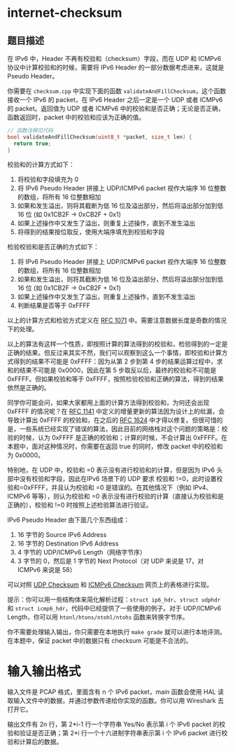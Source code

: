 # internet-checksum

## 题目描述

在 IPv6 中，Header 不再有校验和（checksum）字段，而在 UDP 和 ICMPv6 协议中计算校验和的时候，需要将 IPv6 Header 的一部分数据考虑进来，这就是 Pseudo Header。

你需要在 `checksum.cpp` 中实现下面的函数 `validateAndFillChecksum`，这个函数接收一个 IPv6 的 packet，在 IPv6 Header 之后一定是一个 UDP 或者 ICMPv6 的 packet。返回值为 UDP 或者 ICMPv6 中的校验和是否正确；无论是否正确，函数返回时，packet 中的校验和应该为正确的值。

```cpp
// 函数注释见代码
bool validateAndFillChecksum(uint8_t *packet, size_t len) {
  return true;
}
```

校验和的计算方式如下：

1. 将校验和字段填充为 0
2. 将 IPv6 Pseudo Header 拼接上 UDP/ICMPv6 packet 视作大端序 16 位整数的数组，将所有 16 位整数相加
3. 如果和发生溢出，则将其截断为低 16 位及溢出部分，然后将溢出部分加到低 16 位
   (如 0x1CB2F -> 0xCB2F + 0x1)
4. 如果上述操作中又发生了溢出，则重复上述操作，直到不发生溢出
5. 将得到的结果按位取反，使用大端序填充到校验和字段

检验校验和是否正确的方式如下：

1. 将 IPv6 Pseudo Header 拼接上 UDP/ICMPv6 packet 视作大端序 16 位整数的数组，将所有 16 位整数相加
2. 如果和发生溢出，则将其截断为低 16 位及溢出部分，然后将溢出部分加到低 16 位
   (如 0x1CB2F -> 0xCB2F + 0x1)
3. 如果上述操作中又发生了溢出，则重复上述操作，直到不发生溢出
4. 判断结果是否等于 0xFFFF

以上的计算方式和检验方式定义在 [RFC 1071](https://datatracker.ietf.org/doc/html/rfc1071) 中。需要注意数据长度是奇数的情况下的处理。

以上的算法有这样一个性质，即按照计算的算法得到的校验和，检验得到的一定是正确的结果。但反过来其实不然，我们可以观察到这么一个事情，即校验和计算方式得到的结果不可能是 0xFFFF：因为从第 2 步到第 4 步的结果运算过程中，求和的结果不可能是 0x0000，因此在第 5 步取反以后，最终的校验和不可能是 0xFFFF。但如果校验和等于 0xFFFF，按照检验校验和正确的算法，得到的结果依然是正确的。

同学你可能会问，如果大家都用上面的计算方法得到校验和，为何还会出现 0xFFFF 的情况呢？在 [RFC 1141](https://datatracker.ietf.org/doc/html/rfc1141) 中定义的增量更新的算法因为设计上的纰漏，会导致计算出 0xFFFF 的校验和，在之后的 [RFC 1624](https://datatracker.ietf.org/doc/html/rfc1624) 中才得以修复。但很可惜的是，一些系统已经实现了错误的算法，因此目前的网络栈对这个问题的策略是：校验的时候，认为 0xFFFF 是正确的校验和；计算的时候，不会计算出 0xFFFF。在本题中，面对这种情况时，你需要在返回 true 的同时，修改 packet 中的校验和为 0x0000。

特别地，在 UDP 中，校验和 =0 表示没有进行校验和的计算，但是因为 IPv6 头部中没有校验和字段，因此在IPv6 场景下的 UDP 要求 校验和 !=0，此时设置校验和=0xFFFF，并且认为校验和 =0 是错误的。在其他情况下（例如 IPv4、ICMPv6 等等），则认为校验和 =0 表示没有进行校验的计算（直接认为校验和是正确的），校验和 !=0 时按照上述检验算法进行验证。

IPv6 Pseudo Header 由下面几个东西组成：

1. 16 字节的 Source IPv6 Address
2. 16 字节的 Destination IPv6 Address
3. 4 字节的 UDP/ICMPv6 Length（网络字节序）
4. 3 字节的 0，然后是 1 字节的 Next Protocol（对 UDP 来说是 17，对 ICMPv6 来说是 58）

可以对照 [UDP Checksum](https://en.wikipedia.org/wiki/User_Datagram_Protocol#IPv6_pseudo_header)  和 [ICMPv6 Checksum](https://en.wikipedia.org/wiki/Internet_Control_Message_Protocol_for_IPv6#Checksum) 网页上的表格进行实现。

提示：你可以用一些结构体来简化解析过程：`struct ip6_hdr`、`struct udphdr` 和 `struct icmp6_hdr`，代码中已经提供了一些使用的例子。对于 UDP/ICMPv6 Length，你可以用 `htonl/htons/ntohl/ntohs` 函数来转换字节序。

你不需要处理输入输出，你只需要在本地执行 `make grade` 就可以进行本地评测。在本题中，保证 packet 中的数据只有 checksum 可能是不合法的。

# 输入输出格式

输入文件是 PCAP 格式，里面含有 n 个 IPv6 packet，main 函数会使用 HAL 读取输入文件中的数据，并通过参数传递给你实现的函数。你可以用 Wireshark 去打开它。

输出文件有 2n 行，第 2\*i-1 行一个字符串 Yes/No 表示第 i 个 IPv6 packet 的校验和验证是否正确；第 2\*i 行一个十六进制字符串表示第 i 个 IPv6 packet 进行校验和计算后的数据。

